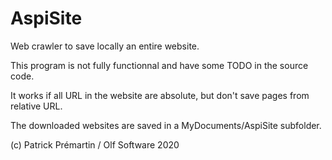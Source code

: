 # AspiSite

Web crawler to save locally an entire website.

This program is not fully functionnal and have some TODO in the source code.

It works if all URL in the website are absolute, but don't save pages from relative URL.

The downloaded websites are saved in a MyDocuments/AspiSite subfolder.

(c) Patrick Prémartin / Olf Software 2020

